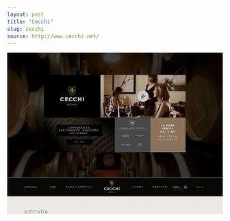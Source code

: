 ```yaml
---
layout: post
title: "Cecchi"
slug: cecchi
source: http://www.cecchi.net/
---
```


<img src="/assets/img/screenshots/cecchi.jpg">
